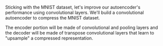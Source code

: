 Sticking with the MNIST dataset, let's improve our autoencoder's performance using convolutional layers. We'll build a convolutional autoencoder to compress the MNIST dataset.

The encoder portion will be made of convolutional and pooling layers and the decoder will be made of transpose convolutional layers that learn to "upsample" a compressed representation.
